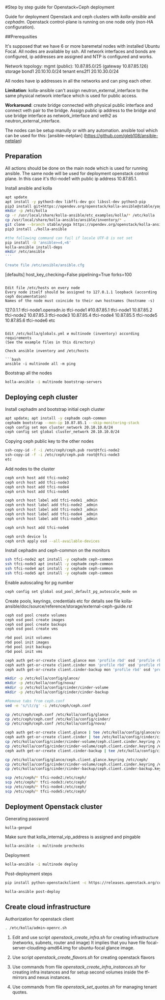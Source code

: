 #Step by step guide for Openstack+Ceph deployment

Guide for deployment Openstack and ceph clusters with *kolla-ansible* and *cephadm*.
Openstack control-plane is running on one node only (non-HA configuration).

##Prerequsities

It's supposed that we have 6 or more baremetal nodes with installed Ubuntu Focal.
All nodes are available by ssh. All network interfaces and bonds are configured,
ip addresses are assigned and NTP is configured and works.

Network topology:
mgmt (public): 10.87.85.0/25 (gateway 10.87.85.126)
storage  bond1   20.10.10.0/24
tenant   ens2f1  20.10.30.0/24

All nodes have ip addresses in all the networks and can ping each other.

**Limitation**:
kolla-ansible can't assign neutron_external_interface to the same physical network interface which is used for public access.

**Workaround**: create bridge connected with physical public interface and connect veth pair to the bridge.
Assign public ip address to the bridge and use bridge interface as network_interface and veth2 as neutron_external_interface.

The nodes can be setup manully or with any automation.
ansible tool which can be used for this:
[ansible-netplan] (https://github.com/gleb108/ansible-netplan)

## Preparation
All actions should be done on the main node which is used for running ansible.
The same node will be used for deployment openstack control plane.
In this case it's tfci-node1 with public ip address 10.87.85.1.

Install ansible and kolla

```bash
apt update
apt install -y python3-dev libffi-dev gcc libssl-dev python3-pip
pip3 install git+https://opendev.org/openstack/kolla-ansible@stable/yoga
mkdir -p /etc/kolla
cp -r /usr/local/share/kolla-ansible/etc_examples/kolla/* /etc/kolla
cp /usr/local/share/kolla-ansible/ansible/inventory/* .
git clone --branch stable/yoga https://opendev.org/openstack/kolla-ansible
pip3 install ./kolla-ansible

#the following command can fail if locale UTF-8 is not set
pip install -U 'ansible>=4,<6'
kolla-ansible install-deps
mkdir /etc/ansible
'''

Create file /etc/ansible/ansible.cfg

```
[defaults]
host_key_checking=False
pipelining=True
forks=100
```

Edit file /etc/hosts on every node
Every node itself should be assigned to 127.0.1.1 loopback (according ceph documentation)
Names of the node must coincide to their own hostnames (hostname -s)

```
127.0.1.1 tfci-node1.opensdn.io tfci-node1
#10.87.85.1 tfci-node1
10.87.85.2 tfci-node2
10.87.85.3 tfci-node3
10.87.85.4 tfci-node4
10.87.85.5 tfci-node5
10.87.85.6 tfci-node6
etc
```

Edit /etc/kolla/globals.yml и multinode (inventory) according requirements
(See the example files in this directory)

Check ansible inventory and /etc/hosts

```bash
ansible -i multinode all -m ping
```

Bootstrap all the nodes
```bash
kolla-ansible -i multinode bootstrap-servers
```

## Deploying ceph cluster

Install cephadm and bootstrap initial ceph cluster

```bash
apt update; apt install -y cephadm ceph-common
cephadm bootstrap --mon-ip 10.87.85.1 --skip-monitoring-stack
ceph config set mon cluster_network 20.10.10.0/24
ceph config set global cluster_network 20.10.10.0/24
```
Copying ceph public key to the other nodes
```bash
ssh-copy-id -f -i /etc/ceph/ceph.pub root@tfci-node2
ssh-copy-id -f -i /etc/ceph/ceph.pub root@tfci-node3
etc
```

Add nodes to the cluster

```bash
ceph orch host add tfci-node2
ceph orch host add tfci-node3
ceph orch host add tfci-node4
ceph orch host add tfci-node5

ceph orch host label add tfci-node1 _admin
ceph orch host label add tfci-node2 _admin
ceph orch host label add tfci-node3 _admin
ceph orch host label add tfci-node4 _admin
ceph orch host label add tfci-node5 _admin

ceph orch host add tfci-node6

ceph orch device ls
ceph orch apply osd --all-available-devices
```

Install cephadm and ceph-common on the monitors
```bash
ssh tfci-node2 apt install -y cephadm ceph-common
ssh tfci-node3 apt install -y cephadm ceph-common
ssh tfci-node4 apt install -y cephadm ceph-common
ssh tfci-node5 apt install -y cephadm ceph-common
```

Enable autoscaling for pg number
```bash
ceph config set global osd_pool_default_pg_autoscale_mode on
```

Create pools, keyrings, credentials etc
for details see file kolla-ansible/doc/source/reference/storage/external-ceph-guide.rst

```bash
ceph osd pool create volumes
ceph osd pool create images
ceph osd pool create backups
ceph osd pool create vms

rbd pool init volumes
rbd pool init images
rbd pool init backups
rbd pool init vms

ceph auth get-or-create client.glance mon 'profile rbd' osd 'profile rbd pool=images' mgr 'profile rbd pool=images'
ceph auth get-or-create client.cinder mon 'profile rbd' osd 'profile rbd pool=volumes, profile rbd pool=vms, profile rbd-read-only pool=images' mgr 'profile rbd pool=volumes, profile rbd pool=vms'
ceph auth get-or-create client.cinder-backup mon 'profile rbd' osd 'profile rbd pool=backups' mgr 'profile rbd pool=backups'

mkdir -p /etc/kolla/config/glance/
mkdir -p /etc/kolla/config/nova/
mkdir -p /etc/kolla/config/cinder/cinder-volume
mkdir -p /etc/kolla/config/cinder/cinder-backup

#Remove tabs from ceph.conf
sed -e 's/\t//g' -i /etc/ceph/ceph.conf

cp /etc/ceph/ceph.conf /etc/kolla/config/glance
cp /etc/ceph/ceph.conf /etc/kolla/config/cinder/
cp /etc/ceph/ceph.conf /etc/kolla/config/nova/

ceph auth get-or-create client.glance | tee /etc/kolla/config/glance/ceph.client.glance.keyring
ceph auth get-or-create client.cinder | tee /etc/kolla/config/cinder/cinder-volume/ceph.client.cinder.keyring
cp /etc/kolla/config/cinder/cinder-volume/ceph.client.cinder.keyring /etc/kolla/config/cinder/cinder-backup/ceph.client.cinder.keyring
cp /etc/kolla/config/cinder/cinder-volume/ceph.client.cinder.keyring /etc/kolla/config/nova/ceph.client.cinder.keyring
ceph auth get-or-create client.cinder-backup | tee /etc/kolla/config/cinder/cinder-backup/ceph.client.cinder-backup.keyring

cp /etc/kolla/config/glance/ceph.client.glance.keyring /etc/ceph/
cp /etc/kolla/config/cinder/cinder-volume/ceph.client.cinder.keyring /etc/ceph/
cp /etc/kolla/config/cinder/cinder-backup/ceph.client.cinder-backup.keyring /etc/ceph

scp /etc/ceph/* tfci-node2:/etc/ceph/
scp /etc/ceph/* tfci-node3:/etc/ceph/
scp /etc/ceph/* tfci-node4:/etc/ceph/
scp /etc/ceph/* tfci-node5:/etc/ceph/

```



## Deployment Openstack cluster

Generating password
```bash
kolla-genpwd
```

Make sure that kolla_internal_vip_address is assigned and pingable
```bash
kolla-ansible -i multinode prechecks
```
Deployment

```bash
kolla-ansible -i multinode deploy
```

Post-deployment steps
```bash
pip install python-openstackclient -c https://releases.openstack.org/constraints/upper/yoga

kolla-ansible post-deploy
```

## Create cloud infrastructure

Authorization for openstack client
```bash
. /etc/kolla/admin-openrc.sh
```

1. Edit and use script *openstack_create_infra.sh* for creating infrastructure (networks, subnets, router and image)
It implies that you have file focal-server-cloudimg-amd64.img for ubuntu-focal glance image.

2. Use script *openstack_create_flavors.sh* for creating openstack flavors

3. Use commands from file *openstack_create_infra_instances.sh* for creating infra instances and for setup second volumes
inside the tf-mirrors and nexus instances.

4. Use commands from file *openstack_set_quotas.sh* for managing tenant quotes.




